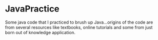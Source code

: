 # JavaPractice
Some java code that I practiced to brush up Java...origins of the code are from several resources like textbooks, online tutorials and some from just born out of knowledge application. 
